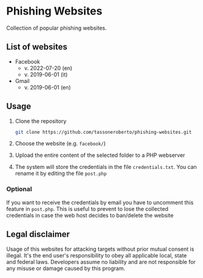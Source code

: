 # Phishing Websites

Collection of popular phishing websites.

## List of websites

- Facebook
  - v. 2022-07-20 (en)
  - v. 2019-06-01 (it)
- Gmail
  - v. 2019-06-01 (en)

## Usage

1. Clone the repository

    ```bash
    git clone https://github.com/tassoneroberto/phishing-websites.git
    ```

2. Choose the website (e.g. `facebook/`)

3. Upload the entire content of the selected folder to a PHP webserver

4. The system will store the credentials in the file `credentials.txt`. You can rename it by editing the file `post.php`

### Optional

If you want to receive the credentials by email you have to uncomment this feature in `post.php`. This is useful to prevent to lose the collected credentials in case the web host decides to ban/delete the website

## Legal disclaimer

Usage of this websites for attacking targets without prior mutual consent is illegal. It's the end user's responsibility to obey all applicable local, state and federal laws. Developers assume no liability and are not responsible for any misuse or damage caused by this program.
